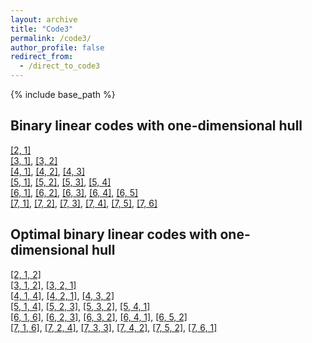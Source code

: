 ```yaml
---
layout: archive
title: "Code3"
permalink: /code3/
author_profile: false
redirect_from: 
  - /direct_to_code3
---
```


{% include base_path %}

## Binary linear codes with one-dimensional hull

[[2, 1]](https://AHU-coding.github.io/files/1-[2,1].txt)  
[[3, 1]](https://AHU-coding.github.io/files/1-[3,1].txt), [[3, 2]](https://AHU-coding.github.io/files/1-[3,2].txt)  
[[4, 1]](https://AHU-coding.github.io/files/1-[4,1].txt), [[4, 2]](https://AHU-coding.github.io/files/1-[4,2].txt), [[4, 3]](https://AHU-coding.github.io/files/1-[4,3].txt)  
[[5, 1]](https://AHU-coding.github.io/files/1-[5,1].txt), [[5, 2]](https://AHU-coding.github.io/files/1-[5,2].txt), [[5, 3]](https://AHU-coding.github.io/files/1-[5,3].txt), [[5, 4]](https://AHU-coding.github.io/files/1-[5,4].txt)  
[[6, 1]](https://AHU-coding.github.io/files/1-[6,1].txt), [[6, 2]](https://AHU-coding.github.io/files/1-[6,2].txt), [[6, 3]](https://AHU-coding.github.io/files/1-[6,3].txt), [[6, 4]](https://AHU-coding.github.io/files/1-[6,4].txt), [[6, 5]](https://AHU-coding.github.io/files/1-[6,5].txt)  
[[7, 1]](https://AHU-coding.github.io/files/1-[7,1].txt), [[7, 2]](https://AHU-coding.github.io/files/1-[7,2].txt), [[7, 3]](https://AHU-coding.github.io/files/1-[7,3].txt), [[7, 4]](https://AHU-coding.github.io/files/1-[7,4].txt), [[7, 5]](https://AHU-coding.github.io/files/1-[7,5].txt), [[7, 6]](https://AHU-coding.github.io/files/1-[7,6].txt)  

## Optimal binary linear codes with one-dimensional hull

[[2, 1, 2]](https://AHU-coding.github.io/files/1-[2,1,2].txt)  
[[3, 1, 2]](https://AHU-coding.github.io/files/1-[3,1,2].txt), [[3, 2, 1]](https://AHU-coding.github.io/files/1-[3,2,1].txt)   
[[4, 1, 4]](https://AHU-coding.github.io/files/1-[4,1,4].txt), [[4, 2, 1]](https://AHU-coding.github.io/files/1-[4,2,1].txt), [[4, 3, 2]](https://AHU-coding.github.io/files/1-[4,3,2].txt)  
[[5, 1, 4]](https://AHU-coding.github.io/files/1-[5,1,4].txt), [[5, 2, 3]](https://AHU-coding.github.io/files/1-[5,2,3].txt), [[5, 3, 2]](https://AHU-coding.github.io/files/1-[5,3,2].txt), [[5, 4, 1]](https://AHU-coding.github.io/files/1-[5,4,1].txt)  
[[6, 1, 6]](https://AHU-coding.github.io/files/1-[6,1,6].txt), [[6, 2, 3]](https://AHU-coding.github.io/files/1-[6,2,3].txt), [[6, 3, 2]](https://AHU-coding.github.io/files/1-[6,3,2].txt), [[6, 4, 1]](https://AHU-coding.github.io/files/1-[6,4,1].txt), [[6, 5, 2]](https://AHU-coding.github.io/files/1-[6,5,2].txt)  
[[7, 1, 6]](https://AHU-coding.github.io/files/1-[7,1,6].txt), [[7, 2, 4]](https://AHU-coding.github.io/files/1-[7,2,4].txt), [[7, 3, 3]](https://AHU-coding.github.io/files/1-[7,3,3].txt), [[7, 4, 2]](https://AHU-coding.github.io/files/1-[7,4,2].txt), [[7, 5, 2]](https://AHU-coding.github.io/files/1-[7,5,2].txt), [[7, 6, 1]](https://AHU-coding.github.io/files/1-[7,6,1].txt)  
